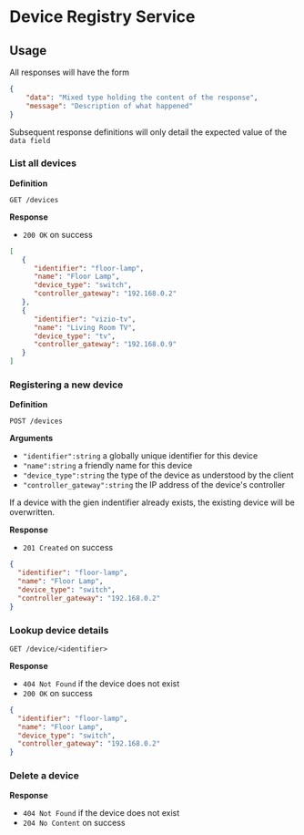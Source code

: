 # Device Registry Service

## Usage

All responses will have the form

```json
{
    "data": "Mixed type holding the content of the response",
    "message": "Description of what happened"
}
```

Subsequent response definitions will only detail the expected value of the `data field`

### List all devices

**Definition**

`GET /devices`

**Response**

- `200 OK` on success

```json
[
   {
      "identifier": "floor-lamp",
      "name": "Floor Lamp",
      "device_type": "switch",
      "controller_gateway": "192.168.0.2"
   },
   {
      "identifier": "vizio-tv",
      "name": "Living Room TV",
      "device_type": "tv",
      "controller_gateway": "192.168.0.9"
   }
]
```

### Registering a new device

**Definition**

`POST /devices`

**Arguments**

- `"identifier":string` a globally unique identifier for this device
- `"name":string` a friendly name for this device
- `"device_type":string` the type of the device as understood by the client
- `"controller_gateway":string` the IP address of the device's controller

If a device with the gien indentifier already exists, the existing device will be overwritten.

**Response**

- `201 Created` on success

```json
{
  "identifier": "floor-lamp",
  "name": "Floor Lamp",
  "device_type": "switch",
  "controller_gateway": "192.168.0.2"
}
```

### Lookup device details

`GET /device/<identifier>`

**Response**

- `404 Not Found` if the device does not exist
- `200 OK` on success

```json
{
  "identifier": "floor-lamp",
  "name": "Floor Lamp",
  "device_type": "switch",
  "controller_gateway": "192.168.0.2"
}
```

### Delete a device

**Response**

- `404 Not Found` if the device does not exist 
- `204 No Content` on success
